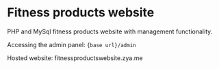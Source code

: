 # Fitness products website

PHP and MySql fitness products website with management functionality.

Accessing the admin panel:
`{base url}/admin`

Hosted website: fitnessproductswebsite.zya.me

